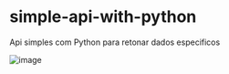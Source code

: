 # simple-api-with-python
Api simples com Python para retonar dados especificos

![image](/asssets/img.png)
